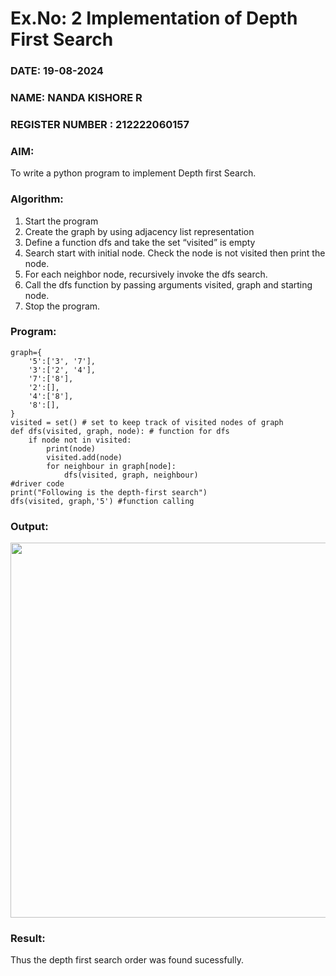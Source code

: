 # Ex.No: 2  Implementation of Depth First Search
### DATE: 19-08-2024      
### NAME: NANDA KISHORE R
### REGISTER NUMBER : 212222060157
### AIM: 
To write a python program to implement Depth first Search. 
### Algorithm:
1. Start the program
2. Create the graph by using adjacency list representation
3. Define a function dfs and take the set “visited” is empty 
4. Search start with initial node. Check the node is not visited then print the node.
5. For each neighbor node, recursively invoke the dfs search.
6. Call the dfs function by passing arguments visited, graph and starting node.
7. Stop the program.

### Program:
```
graph={
    '5':['3', '7'],
    '3':['2', '4'],
    '7':['8'],
    '2':[],
    '4':['8'],
    '8':[],
}
visited = set() # set to keep track of visited nodes of graph
def dfs(visited, graph, node): # function for dfs
    if node not in visited:
        print(node)
        visited.add(node)
        for neighbour in graph[node]:
            dfs(visited, graph, neighbour)
#driver code
print("Following is the depth-first search")
dfs(visited, graph,'5') #function calling
```


### Output:
<img src="https://github.com/user-attachments/assets/c1b15511-0713-41d2-a650-4d97ee18945b" width="600">


### Result:
Thus the depth first search order was found sucessfully.
